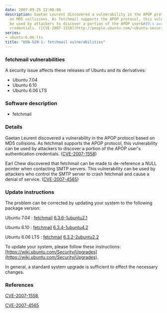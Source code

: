```yaml
---
date: 2007-09-25 12:00:00
description: Gaetan Leurent discovered a vulnerability in the APOP protocol based
  on MD5 collisions. As fetchmail supports the APOP protocol, this vulnerability can
  be used by attackers to discover a portion of the APOP user&#39;s authentication
  credentials. ([CVE-2007-1558](http://people.ubuntu.com/~ubuntu-security/cve/CVE-2007-1558))
series:
- ubuntu-6.06-lts
title: "USN-520-1: fetchmail vulnerabilities"
---
```



### fetchmail vulnerabilities

A security issue affects these releases of Ubuntu and its derivatives:

* Ubuntu 7.04
* Ubuntu 6.10
* Ubuntu 6.06 LTS

### Software description

* fetchmail 

### Details

Gaetan Leurent discovered a vulnerability in the APOP protocol based on MD5 collisions. As fetchmail supports the APOP protocol, this vulnerability can be used by attackers to discover a portion of the APOP user&#39;s authentication credentials. ([CVE-2007-1558](http://people.ubuntu.com/~ubuntu-security/cve/CVE-2007-1558))

Earl Chew discovered that fetchmail can be made to de-reference a NULL pointer when contacting SMTP servers. This vulnerability can be used by attackers who control the SMTP server to crash fetchmail and cause a denial of service. ([CVE-2007-4565](http://people.ubuntu.com/~ubuntu-security/cve/CVE-2007-4565)) 

### Update instructions

The problem can be corrected by updating your system to the following package version:

Ubuntu 7.04
 : [fetchmail](https://launchpad.net/ubuntu/+source/fetchmail) <span> [6.3.6-1ubuntu2.1](https://launchpad.net/ubuntu/+source/fetchmail/6.3.6-1ubuntu2.1) </span> 

Ubuntu 6.10
 : [fetchmail](https://launchpad.net/ubuntu/+source/fetchmail) <span> [6.3.4-1ubuntu4.2](https://launchpad.net/ubuntu/+source/fetchmail/6.3.4-1ubuntu4.2) </span> 

Ubuntu 6.06 LTS
 : [fetchmail](https://launchpad.net/ubuntu/+source/fetchmail) <span> [6.3.2-2ubuntu2.2](https://launchpad.net/ubuntu/+source/fetchmail/6.3.2-2ubuntu2.2) </span> 

To update your system, please follow these instructions: [https://wiki.ubuntu.com/Security/Upgrades](https://wiki.ubuntu.com/Security/Upgrades).

In general, a standard system upgrade is sufficient to effect the necessary changes. 

### References

 
 [CVE-2007-1558](http://people.ubuntu.com/~ubuntu-security/cve/CVE-2007-1558), 

 [CVE-2007-4565](http://people.ubuntu.com/~ubuntu-security/cve/CVE-2007-4565)